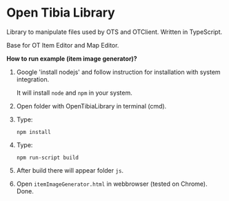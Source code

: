 # Open Tibia Library

Library to manipulate files used by OTS and OTClient. Written in TypeScript.

Base for OT Item Editor and Map Editor.

**How to run example (item image generator)?**
1. Google 'install nodejs' and follow instruction for installation with system integration.
   
   It will install `node` and `npm` in your system.
2. Open folder with OpenTibiaLibrary in terminal (cmd).
3. Type:
    ```
    npm install
    ```
4. Type:
    ```
    npm run-script build
    ```
5. After build there will appear folder `js`.
6. Open `itemImageGenerator.html` in webbrowser (tested on Chrome). Done.
